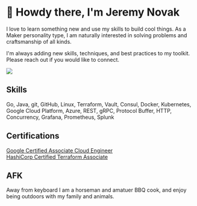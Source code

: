 # 👋 Howdy there, I'm Jeremy Novak

I love to learn something new and use my skills to build cool things. As a Maker personality type, I am naturally interested in solving problems and craftsmanship of all kinds. 

I'm always adding new skills, techniques, and best practices to my toolkit. Please reach out if you would like to connect.

<a href="https://linkedin.com/in/jgnovak" target="_blank" title="Linkedin"><img src="https://img.shields.io/badge/LinkedIn-0077B5?style=for-the-badge&logo=linkedin&logoColor=white" /></a>

## Skills

Go, Java, git, GitHub, Linux, Terraform, Vault, Consul, Docker, Kubernetes, Google Cloud Platform, Azure, REST, gRPC, Protocol Buffer, HTTP, Concurrency, Grafana, Prometheus, Splunk


## Certifications

[Google Certified Associate Cloud Engineer](https://www.credly.com/badges/93f52a6f-2425-4d88-b952-d45f9fbf475e/public_url)  
[HashiCorp Certified Terraform Associate](https://www.credly.com/badges/15035634-0643-4d71-8ec6-0fccbd9864a7/public_url)

## AFK

Away from keyboard I am a horseman and amatuer BBQ cook, and enjoy being outdoors with my family and animals. 
